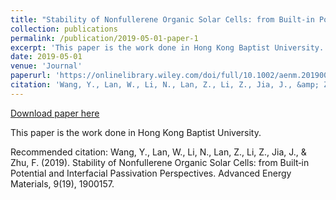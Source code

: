 ```yaml
---
title: "Stability of Nonfullerene Organic Solar Cells: from Built‐in Potential and Interfacial Passivation Perspectives"
collection: publications
permalink: /publication/2019-05-01-paper-1
excerpt: 'This paper is the work done in Hong Kong Baptist University.'
date: 2019-05-01
venue: 'Journal'
paperurl: 'https://onlinelibrary.wiley.com/doi/full/10.1002/aenm.201900157'
citation: 'Wang, Y., Lan, W., Li, N., Lan, Z., Li, Z., Jia, J., &amp; Zhu, F. (2019). Stability of Nonfullerene Organic Solar Cells: from Built‐in Potential and Interfacial Passivation Perspectives. Advanced Energy Materials, 9(19), 1900157.'
---
```


<a href='https://onlinelibrary.wiley.com/doi/full/10.1002/aenm.201900157'>Download paper here</a>

This paper is the work done in Hong Kong Baptist University.

Recommended citation: Wang, Y., Lan, W., Li, N., Lan, Z., Li, Z., Jia, J., & Zhu, F. (2019). Stability of Nonfullerene Organic Solar Cells: from Built‐in Potential and Interfacial Passivation Perspectives. Advanced Energy Materials, 9(19), 1900157.
